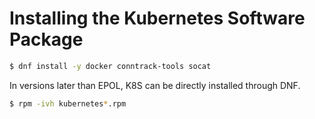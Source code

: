 # Installing the Kubernetes Software Package```bash$ dnf install -y docker conntrack-tools socat```In versions later than EPOL, K8S can be directly installed through DNF.```bash$ rpm -ivh kubernetes*.rpm```